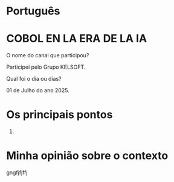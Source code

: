 # Português

# COBOL EN LA ERA DE LA IA

O nome do canal que participou?


Participei pelo Grupo KELSOFT.


Qual foi o dia ou dias?


01 de Julho do ano 2025.


# Os principais pontos


1.



# Minha opinião sobre o contexto 


<p>gngfjfjffj</p>
